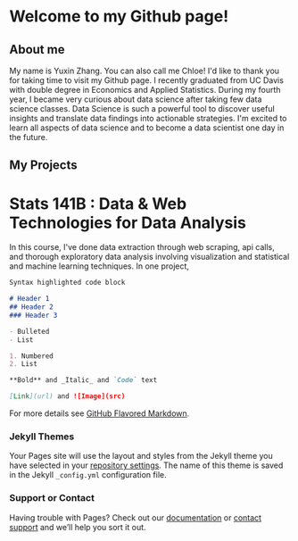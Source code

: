 # Welcome to my Github page!



## About me
My name is Yuxin Zhang. You can also call me Chloe! I'd like to thank you for taking time to visit my Github page. I recently graduated from UC Davis with double degree in Economics and Applied Statistics. During my fourth year, I became very curious about data science after taking few data science classes. Data Science is such a powerful tool to discover useful insights and translate data findings into actionable strategies. I'm excited to learn all aspects of data science and to become a data scientist one day in the future. 

## My Projects

# Stats 141B : Data & Web Technologies for Data Analysis

In this course, I've done data extraction through web scraping, api calls, and thorough exploratory data analysis involving visualization and statistical and machine learning techniques. In one project, 


```markdown
Syntax highlighted code block

# Header 1
## Header 2
### Header 3

- Bulleted
- List

1. Numbered
2. List

**Bold** and _Italic_ and `Code` text

[Link](url) and ![Image](src)
```

For more details see [GitHub Flavored Markdown](https://guides.github.com/features/mastering-markdown/).

### Jekyll Themes

Your Pages site will use the layout and styles from the Jekyll theme you have selected in your [repository settings](https://github.com/Chloezhang96/hello-world/settings). The name of this theme is saved in the Jekyll `_config.yml` configuration file.

### Support or Contact

Having trouble with Pages? Check out our [documentation](https://help.github.com/categories/github-pages-basics/) or [contact support](https://github.com/contact) and we’ll help you sort it out.
